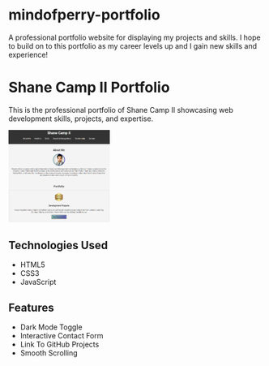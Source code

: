 # mindofperry-portfolio
A professional portfolio website for displaying my projects and skills. I hope to build on to this portfolio as my career levels up and I gain new skills and experience! 

# Shane Camp II Portfolio

This is the professional portfolio of Shane Camp II showcasing web development skills, projects, and expertise.

<img src="./images/mindofperry portfolio landing page screenshot.png" width="200" alt="mindofperry portfolio landing page screenshot">

## Technologies Used
- HTML5
- CSS3
- JavaScript

## Features
- Dark Mode Toggle
- Interactive Contact Form
- Link To GitHub Projects
- Smooth Scrolling
